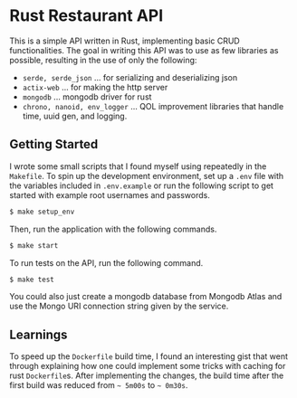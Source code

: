 # Rust Restaurant API

This is a simple API written in Rust, implementing basic CRUD functionalities.
The goal in writing this API was to use as few libraries as possible, resulting in the use of only the following:

- `serde, serde_json` ... for serializing and deserializing json
- `actix-web` ... for making the http server
- `mongodb` ... mongodb driver for rust
- `chrono, nanoid, env_logger` ... QOL improvement libraries that handle time, uuid gen, and logging.

## Getting Started

I wrote some small scripts that I found myself using repeatedly in the `Makefile`.
To spin up the development environment, set up a `.env` file with the variables included in `.env.example` or run the
following script to get started with example root usernames and passwords.

```bash
$ make setup_env
```

Then, run the application with the following commands.

```bash
$ make start
```

To run tests on the API, run the following command.

```bash
$ make test
```

You could also just create a mongodb database from Mongodb Atlas and use the Mongo URI connection string given by the
service.

## Learnings

To speed up the `Dockerfile` build time, I found an interesting gist that went through explaining how one could
implement some tricks with caching for rust `Dockerfile`s. After implementing the changes, the build time after the
first build was reduced from `~ 5m00s` to `~ 0m30s`.
